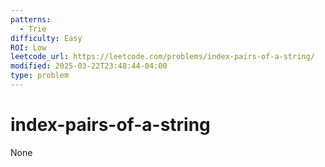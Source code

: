 ```yaml
---
patterns:
  - Trie
difficulty: Easy
ROI: Low
leetcode_url: https://leetcode.com/problems/index-pairs-of-a-string/
modified: 2025-03-22T23:48:44-04:00
type: problem
---
```


# index-pairs-of-a-string

None

